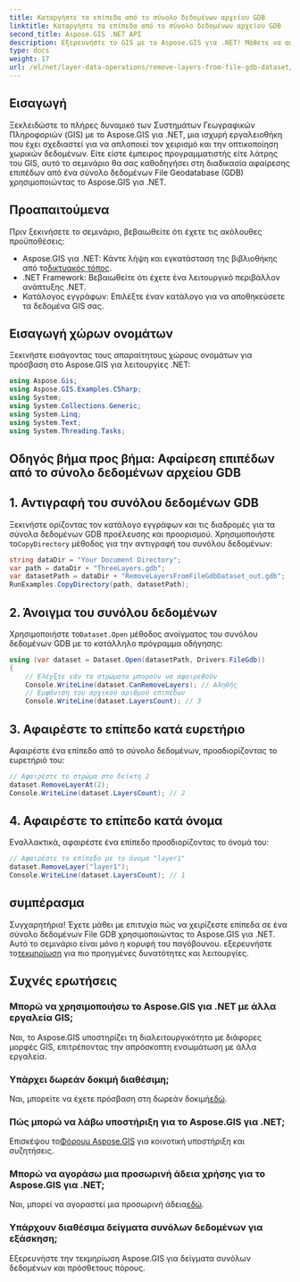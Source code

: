 ```yaml
---
title: Καταργήστε τα επίπεδα από το σύνολο δεδομένων αρχείου GDB
linktitle: Καταργήστε τα επίπεδα από το σύνολο δεδομένων αρχείου GDB
second_title: Aspose.GIS .NET API
description: Εξερευνήστε το GIS με το Aspose.GIS για .NET! Μάθετε να αφαιρείτε επίπεδα από τα σύνολα δεδομένων Αρχείο GDB βήμα προς βήμα. Κάντε λήψη τώρα για μια απρόσκοπτη εμπειρία χωρικών δεδομένων.
type: docs
weight: 17
url: /el/net/layer-data-operations/remove-layers-from-file-gdb-dataset/
---
```

## Εισαγωγή
Ξεκλειδώστε το πλήρες δυναμικό των Συστημάτων Γεωγραφικών Πληροφοριών (GIS) με το Aspose.GIS για .NET, μια ισχυρή εργαλειοθήκη που έχει σχεδιαστεί για να απλοποιεί τον χειρισμό και την οπτικοποίηση χωρικών δεδομένων. Είτε είστε έμπειρος προγραμματιστής είτε λάτρης του GIS, αυτό το σεμινάριο θα σας καθοδηγήσει στη διαδικασία αφαίρεσης επιπέδων από ένα σύνολο δεδομένων File Geodatabase (GDB) χρησιμοποιώντας το Aspose.GIS για .NET.
## Προαπαιτούμενα
Πριν ξεκινήσετε το σεμινάριο, βεβαιωθείτε ότι έχετε τις ακόλουθες προϋποθέσεις:
-  Aspose.GIS για .NET: Κάντε λήψη και εγκατάσταση της βιβλιοθήκης από το[δικτυακός τόπος](https://releases.aspose.com/gis/net/).
- .NET Framework: Βεβαιωθείτε ότι έχετε ένα λειτουργικό περιβάλλον ανάπτυξης .NET.
- Κατάλογος εγγράφων: Επιλέξτε έναν κατάλογο για να αποθηκεύσετε τα δεδομένα GIS σας.
## Εισαγωγή χώρων ονομάτων
Ξεκινήστε εισάγοντας τους απαραίτητους χώρους ονομάτων για πρόσβαση στο Aspose.GIS για λειτουργίες .NET:
```csharp
using Aspose.Gis;
using Aspose.GIS.Examples.CSharp;
using System;
using System.Collections.Generic;
using System.Linq;
using System.Text;
using System.Threading.Tasks;
```
## Οδηγός βήμα προς βήμα: Αφαίρεση επιπέδων από το σύνολο δεδομένων αρχείου GDB
## 1. Αντιγραφή του συνόλου δεδομένων GDB
 Ξεκινήστε ορίζοντας τον κατάλογο εγγράφων και τις διαδρομές για τα σύνολα δεδομένων GDB προέλευσης και προορισμού. Χρησιμοποιήστε το`CopyDirectory` μέθοδος για την αντιγραφή του συνόλου δεδομένων:
```csharp
string dataDir = "Your Document Directory";
var path = dataDir + "ThreeLayers.gdb";
var datasetPath = dataDir + "RemoveLayersFromFileGdbDataset_out.gdb";
RunExamples.CopyDirectory(path, datasetPath);
```
## 2. Άνοιγμα του συνόλου δεδομένων
 Χρησιμοποιήστε το`Dataset.Open` μέθοδος ανοίγματος του συνόλου δεδομένων GDB με το κατάλληλο πρόγραμμα οδήγησης:
```csharp
using (var dataset = Dataset.Open(datasetPath, Drivers.FileGdb))
{
    // Ελέγξτε εάν τα στρώματα μπορούν να αφαιρεθούν
    Console.WriteLine(dataset.CanRemoveLayers); // Αληθής
    // Εμφάνιση του αρχικού αριθμού επιπέδων
    Console.WriteLine(dataset.LayersCount); // 3
```
## 3. Αφαιρέστε το επίπεδο κατά ευρετήριο
Αφαιρέστε ένα επίπεδο από το σύνολο δεδομένων, προσδιορίζοντας το ευρετήριό του:
```csharp
// Αφαιρέστε το στρώμα στο δείκτη 2
dataset.RemoveLayerAt(2);
Console.WriteLine(dataset.LayersCount); // 2
```
## 4. Αφαιρέστε το επίπεδο κατά όνομα
Εναλλακτικά, αφαιρέστε ένα επίπεδο προσδιορίζοντας το όνομά του:
```csharp
// Αφαιρέστε το επίπεδο με το όνομα "layer1"
dataset.RemoveLayer("layer1");
Console.WriteLine(dataset.LayersCount); // 1
```
## συμπέρασμα
Συγχαρητήρια! Έχετε μάθει με επιτυχία πώς να χειρίζεστε επίπεδα σε ένα σύνολο δεδομένων File GDB χρησιμοποιώντας το Aspose.GIS για .NET. Αυτό το σεμινάριο είναι μόνο η κορυφή του παγόβουνου. εξερευνήστε το[τεκμηρίωση](https://reference.aspose.com/gis/net/) για πιο προηγμένες δυνατότητες και λειτουργίες.
## Συχνές ερωτήσεις
### Μπορώ να χρησιμοποιήσω το Aspose.GIS για .NET με άλλα εργαλεία GIS;
Ναι, το Aspose.GIS υποστηρίζει τη διαλειτουργικότητα με διάφορες μορφές GIS, επιτρέποντας την απρόσκοπτη ενσωμάτωση με άλλα εργαλεία.
### Υπάρχει δωρεάν δοκιμή διαθέσιμη;
 Ναι, μπορείτε να έχετε πρόσβαση στη δωρεάν δοκιμή[εδώ](https://releases.aspose.com/).
### Πώς μπορώ να λάβω υποστήριξη για το Aspose.GIS για .NET;
 Επισκέψου το[Φόρουμ Aspose.GIS](https://forum.aspose.com/c/gis/33) για κοινοτική υποστήριξη και συζητήσεις.
### Μπορώ να αγοράσω μια προσωρινή άδεια χρήσης για το Aspose.GIS για .NET;
 Ναι, μπορεί να αγοραστεί μια προσωρινή άδεια[εδώ](https://purchase.aspose.com/temporary-license/).
### Υπάρχουν διαθέσιμα δείγματα συνόλων δεδομένων για εξάσκηση;
Εξερευνήστε την τεκμηρίωση Aspose.GIS για δείγματα συνόλων δεδομένων και πρόσθετους πόρους.